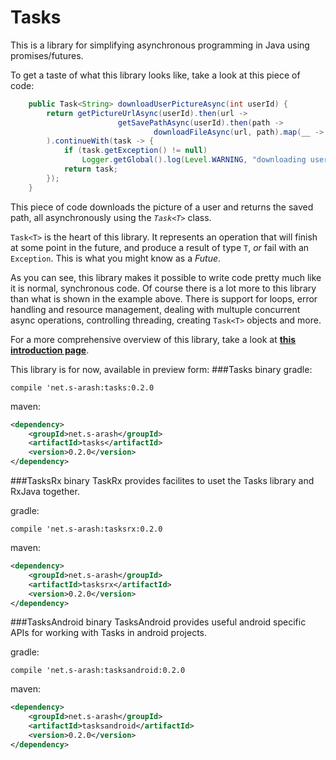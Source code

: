 # Tasks
This is a library for simplifying asynchronous programming in Java using promises/futures.

To get a taste of what this library looks like, take a look at this piece of code:
```java
    public Task<String> downloadUserPictureAsync(int userId) {
        return getPictureUrlAsync(userId).then(url ->
                        getSavePathAsync(userId).then(path ->
                                downloadFileAsync(url, path).map(__ -> path))
        ).continueWith(task -> {
            if (task.getException() != null)
                Logger.getGlobal().log(Level.WARNING, "downloading user picture failed", task.getException());
            return task;
        });
    }
```

This piece of code downloads the picture of a user and returns the saved path, all asynchronously using the *`Task<T>`* class.

 `Task<T>` is the heart of this library. It represents an operation that will finish at some point in the future, and produce a result of type `T`, *or* fail with an `Exception`. This is what you might know as a *Futue*.

As you can see, this library makes it possible to write code pretty much like it is normal, synchronous code. Of course there is a lot more to this library than what is shown in the example above. There is support for loops, error handling and resource management, dealing with multuple concurrent async operations, controlling threading, creating `Task<T>` objects and more.



For a more comprehensive overview of this library, take a look at [**this introduction page**](https://github.com/s-arash/TasksJava/wiki/The-Tasks-Library).

This library is for now, available in preview form:
###Tasks binary
gradle:

```compile 'net.s-arash:tasks:0.2.0```

maven:
```xml
<dependency>
    <groupId>net.s-arash</groupId>
    <artifactId>tasks</artifactId>
    <version>0.2.0</version>
</dependency>
```
###TasksRx binary
TaskRx provides facilites to uset the Tasks library and RxJava together.

gradle:

```compile 'net.s-arash:tasksrx:0.2.0```

maven:
```xml
<dependency>
    <groupId>net.s-arash</groupId>
    <artifactId>tasksrx</artifactId>
    <version>0.2.0</version>
</dependency>
```

###TasksAndroid binary
TasksAndroid provides useful android specific APIs for working with Tasks in android projects.

gradle:

```compile 'net.s-arash:tasksandroid:0.2.0```

maven:
```xml
<dependency>
    <groupId>net.s-arash</groupId>
    <artifactId>tasksandroid</artifactId>
    <version>0.2.0</version>
</dependency>
```
